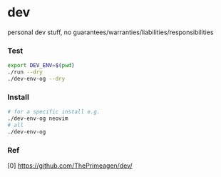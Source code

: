 # dev

personal dev stuff, no guarantees/warranties/liabilities/responsibilities

### Test
```sh
export DEV_ENV=$(pwd)
./run --dry
./dev-env-og --dry
```

### Install
```sh
# for a specific install e.g.
./dev-env-og neovim
# all
./dev-env-og
```

### Ref
[0] https://github.com/ThePrimeagen/dev/
